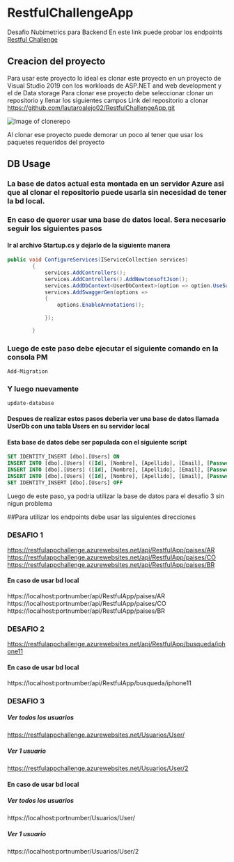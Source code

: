 # RestfulChallengeApp
Desafio Nubimetrics para Backend
En este link puede probar los endpoints
[Restful Challenge](https://restfulappchallenge.azurewebsites.net/swagger/index.html)
## Creacion del proyecto
Para usar este proyecto lo ideal es clonar este proyecto en un proyecto de Visual Studio 2019 con los workloads de ASP.NET and web development y el de Data storage
Para clonar ese proyecto debe seleccionar clonar un repositorio y llenar los siguientes campos
Link del repositorio a clonar https://github.com/lautaroalejo02/RestfulChallengeApp.git

![Image of clonerepo](https://nimbus-screenshots.s3.amazonaws.com/s/fca8f78e28f7f7c117f63fc64936fcfa.png)

Al clonar ese proyecto puede demorar un poco al tener que usar los paquetes requeridos del proyecto

## DB Usage
### La base de datos actual esta montada en un servidor Azure asi que al clonar el repositorio puede usarla sin necesidad de tener la bd local.
### En caso de querer usar una base de datos local. Sera necesario seguir los siguientes pasos
#### Ir al archivo Startup.cs y dejarlo de la siguiente manera
```c#
public void ConfigureServices(IServiceCollection services)
        {
            services.AddControllers();
            services.AddControllers().AddNewtonsoftJson();
            services.AddDbContext<UserDbContext>(option => option.UseSqlServer(@"Data Source=(localdb)\MSSQLLocalDB;Initial Catalog=UsersDb;"));
            services.AddSwaggerGen(options =>
            {
                options.EnableAnnotations();
               
            });

        }
```
### Luego de este paso debe ejecutar el siguiente comando en la consola PM

```
Add-Migration
```
### Y luego nuevamente
```
update-database
```
#### Despues de realizar estos pasos deberia ver una base de datos llamada UserDb con una tabla Users en su servidor local
#### Esta base de datos debe ser populada con el siguiente script
```SQL
SET IDENTITY_INSERT [dbo].[Users] ON
INSERT INTO [dbo].[Users] ([Id], [Nombre], [Apellido], [Email], [Password]) VALUES (1, N'Lautaro', N'Alejo', N'lautitomasalejo@gmail.com', N'Testing')
INSERT INTO [dbo].[Users] ([Id], [Nombre], [Apellido], [Email], [Password]) VALUES (2, N'Tomas', N'Alejo', N'lautarotomasalejo@gmai.com', N'12345')
INSERT INTO [dbo].[Users] ([Id], [Nombre], [Apellido], [Email], [Password]) VALUES (3, N'Lisandro', N'Alejo', N'mario@gmail.com', N'$2a$11$a6nfBSHLDPfHoIGgmJE7U.FgJjTJev1MwyDTLq4Zg7oev3mYISOgu')
SET IDENTITY_INSERT [dbo].[Users] OFF

```
Luego de este paso, ya podria utilizar la base de datos para el desafio 3 sin nigun problema


##Para utilizar los endpoints debe usar las siguientes direcciones 
### DESAFIO 1
https://restfulappchallenge.azurewebsites.net/api/RestfulApp/paises/AR
https://restfulappchallenge.azurewebsites.net/api/RestfulApp/paises/CO
https://restfulappchallenge.azurewebsites.net/api/RestfulApp/paises/BR
#### En caso de usar bd local
https://localhost:portnumber/api/RestfulApp/paises/AR
https://localhost:portnumber/api/RestfulApp/paises/CO
https://localhost:portnumber/api/RestfulApp/paises/BR

### DESAFIO 2
https://restfulappchallenge.azurewebsites.net/api/RestfulApp/busqueda/iphone11
#### En caso de usar bd local
https://localhost:portnumber/api/RestfulApp/busqueda/iphone11

### DESAFIO 3
##### Ver todos los usuarios
https://restfulappchallenge.azurewebsites.net/Usuarios/User/
##### Ver 1 usuario
https://restfulappchallenge.azurewebsites.net/Usuarios/User/2
#### En caso de usar bd local
##### Ver todos los usuarios
https://localhost:portnumber/Usuarios/User/
##### Ver 1 usuario
https://localhost:portnumber/Usuarios/User/2
